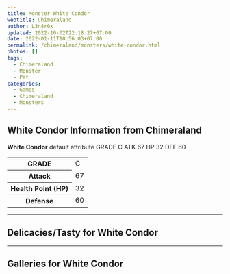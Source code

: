 ```yaml
---
title: Monster White Condor
webtitle: Chimeraland
author: L3n4r0x
updated: 2022-10-02T22:18:27+07:00
date: 2022-01-11T10:56:03+07:00
permalink: /chimeraland/monsters/white-condor.html
photos: []
tags:
  - Chimeraland
  - Monster
  - Pet
categories:
  - Games
  - Chimeraland
  - Monsters
---
```


<section id="bootstrap-wrapper"><link rel="stylesheet" href="https://rawcdn.githack.com/dimaslanjaka/Web-Manajemen/bb6505ea081a75a7c845f65fb9d939276931c82f/css/bootstrap-4.5-wrapper.css"/><h2>White Condor Information from Chimeraland</h2><p><b>White Condor</b> default attribute GRADE C ATK 67 HP 32 DEF 60<table><tr><th>GRADE</th><td>C</td></tr><tr><th>Attack</th><td>67</td></tr><tr><th>Health Point (HP)</th><td>32</td></tr><tr><th>Defense</th><td>60</td></tr></table></p><hr/><h2>Delicacies/Tasty for White Condor</h2><hr/><div id="gallery"><h2>Galleries for White Condor</h2><div class="row"></div></div></section>
